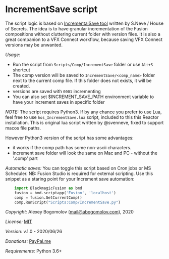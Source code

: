# IncrementSave   script


The script logic is based on [IncrementalSave tool](https://www.svenneve.com/?p=175) written by S.Neve / House of Secrets. The idea is to have granular incrementation of the Fusion compositions without cluttering current folder with version files. It is also a great companion to a VFX Connect workflow, because saving VFX Connect versions may be unwanted.

_Usage:_
* Run the script from `Scripts/Comp/IncrementSave` folder or use `Alt+S` shortcut
* The comp version will be saved to  `IncrementSave/<comp_name>` folder next to the current comp file. If this folder does not exists, it will be created.
* versions are saved with `0001` incrementing
* You can also set $INCREMENT_SAVE_PATH environment variable to have your increment saves in specific folder

_NOTE:_ The script requires Python3. If by any chance you prefer to use Lua, feel free to use `hos_IncrementSave.lua` script, included to this this Reactor installation. This is original lua script written by @svenneve, fixed to support macos file paths. 

However Python3 version of the script has some advantages: 

* it works if the comp path has some non-ascii characters.
* increment save folder will look the same on Mac and PC - without the '.comp' part

_Automatic saves:_
You can toggle this script based on Cron jobs or MS Scheduler. NB: Fusion Studio is required for external scripting.
Use this snippet as a staring point for your Increment save automation:
```python
    import BlackmagicFusion as bmd
    fusion = bmd.scriptapp('Fusion', 'localhost')
    comp = fusion.GetCurrentComp()
    comp.RunScript("Scripts:Comp/IncrementSave.py")
```
_Copyright:_ Alexey Bogomolov (mail@abogomolov.com), 2020

_License:_ [MIT](https://mit-license.org/)

_Version:_ v.1.0 - 2020/06/26

_Donations:_ [PayPal.me](https://paypal.me/aabogomolov/5usd)

_Requirements:_ Python 3.6+